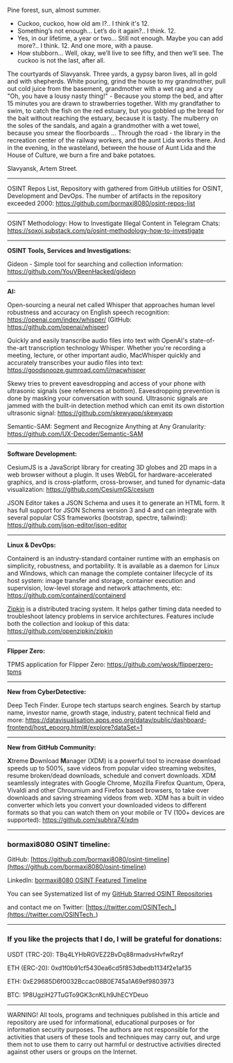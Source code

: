 
Pine forest, sun, almost summer.
- Cuckoo, cuckoo, how old am I?..
I think it's 12.
- Something’s not enough... Let’s do it again?..
I think. 12.
- Yes, in our lifetime, a year or two... Still not enough. Maybe you can add more?..
I think. 12. And one more, with a pause.
- How stubborn... Well, okay, we’ll live to see fifty, and then we’ll see. The cuckoo is not the last, after all.


The courtyards of Slavyansk. Three yards, a gypsy baron lives, all in gold and with shepherds. White pouring, grind the house to my grandmother, pull out cold juice from the basement, grandmother with a wet rag and a cry "Oh, you have a lousy nasty thing!" - Because you stomp the bed, and after 15 minutes you are drawn to strawberries together. With my grandfather to swim, to catch the fish on the red estuary, but you gobbled up the bread for the bait without reaching the estuary, because it is tasty. The mulberry on the soles of the sandals, and again a grandmother with a wet towel, because you smear the floorboards ... Through the road - the library in the recreation center of the railway workers, and the aunt Lida works there. And in the evening, in the wasteland, between the house of Aunt Lida and the House of Culture, we burn a fire and bake potatoes.

Slavyansk, Artem Street.


----

OSINT Repos List, Repository with gathered from GitHub utilities for OSINT, Development and DevOps. The number of artifacts in the repository exceeded 2000: https://github.com/bormaxi8080/osint-repos-list

----

OSINT Methodology: How to Investigate Illegal Content in Telegram Chats: https://soxoj.substack.com/p/osint-methodology-how-to-investigate

----

**OSINT Tools, Services and Investigations:**

Gideon - Simple tool for searching and collection information: https://github.com/YouVBeenHacked/gideon

----

**AI:**

Open-sourcing a neural net called Whisper that approaches human level robustness and accuracy on English speech recognition: https://openai.com/index/whisper/ (GitHub: https://github.com/openai/whisper)

Quickly and easily transcribe audio files into text with OpenAI's state-of-the-art transcription technology Whisper. Whether you're recording a meeting, lecture, or other important audio, MacWhisper quickly and accurately transcribes your audio files into text: https://goodsnooze.gumroad.com/l/macwhisper

Skewy tries to prevent eavesdropping and access of your phone with ultrasonic signals (see references at bottom). Eavesdropping prevention is done by masking your conversation with sound. Ultrasonic signals are jammed with the built-in detection method which can emit its own distortion ultrasonic signal: https://github.com/skewyapp/skewyapp

Semantic-SAM: Segment and Recognize Anything at Any Granularity: https://github.com/UX-Decoder/Semantic-SAM

---

**Software Development:**

CesiumJS is a JavaScript library for creating 3D globes and 2D maps in a web browser without a plugin. It uses WebGL for hardware-accelerated graphics, and is cross-platform, cross-browser, and tuned for dynamic-data visualization: https://github.com/CesiumGS/cesium

JSON Editor takes a JSON Schema and uses it to generate an HTML form. It has full support for JSON Schema version 3 and 4 and can integrate with several popular CSS frameworks (bootstrap, spectre, tailwind): https://github.com/json-editor/json-editor

----

**Linux & DevOps:**

Containerd is an industry-standard container runtime with an emphasis on simplicity, robustness, and portability. It is available as a daemon for Linux and Windows, which can manage the complete container lifecycle of its host system: image transfer and storage, container execution and supervision, low-level storage and network attachments, etc: https://github.com/containerd/containerd

[Zipkin](https://zipkin.io/) is a distributed tracing system. It helps gather timing data needed to troubleshoot latency problems in service architectures. Features include both the collection and lookup of this data: https://github.com/openzipkin/zipkin

----

**Flipper Zero:**

TPMS application for Flipper Zero: https://github.com/wosk/flipperzero-tpms

----

**New from CyberDetective:**

Deep Tech Finder. Europe tech startups search engines. Search by startup name, investor name, growth stage, industry, patent technical field and more: https://datavisualisation.apps.epo.org/datav/public/dashboard-frontend/host_epoorg.html#/explore?dataSet=1

----

**New from GitHub Community:**

**X**treme **D**ownload **M**anager (XDM) is a powerful tool to increase download speeds up to 500%, save videos from popular video streaming websites, resume broken/dead downloads, schedule and convert downloads. XDM seamlessly integrates with Google Chrome, Mozilla Firefox Quantum, Opera, Vivaldi and other Chroumium and Firefox based browsers, to take over downloads and saving streaming videos from web. XDM has a built in video converter which lets you convert your downloaded videos to different formats so that you can watch them on your mobile or TV (100+ devices are supported): https://github.com/subhra74/xdm

----
### bormaxi8080 OSINT timeline:

GitHub: [https://github.com/bormaxi8080/osint-timeline](https://github.com/bormaxi8080/osint-timeline)

LinkedIn: [bormaxi8080 OSINT Featured Timeline](https://www.linkedin.com/in/osintech/details/featured/)

You can see Systematized list of my [GitHub Starred OSINT Repositories](https://github.com/bormaxi8080/osint-repos-list)

and contact me on Twitter: [https://twitter.com/OSINTech_](https://twitter.com/OSINTech_)

----
### If you like the projects that I do, I will be grateful for donations:

USDT (TRC-20): TBq4LYHbRGVEZ2BvDq88rmadvsHvfwRzyf

ETH (ERC-20): 0xd1f0b91cf5430ea6cd5f853dbedb1134f2e1af35

ETH: 0xE29685D6f0032Bccac08B0E745a1A69ef9803973

BTC: 1P8UgziH27TuGTo9GK3cnKLh9JhECYDeuo

----

WARNING! All tools, programs and techniques published in this article and repository are used for informational, educational purposes or for information security purposes. The authors are not responsible for the activities that users of these tools and techniques may carry out, and urge them not to use them to carry out harmful or destructive activities directed against other users or groups on the Internet.
